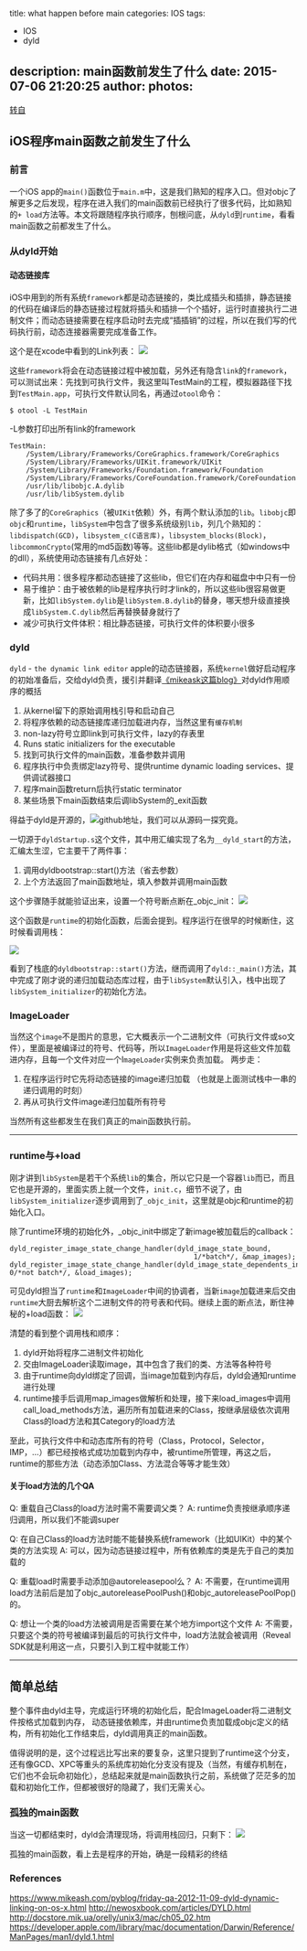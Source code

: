 title: what happen before main
categories: IOS
tags:
  - IOS
  - dyld

description: main函数前发生了什么
date: 2015-07-06 21:20:25
author:
photos:
---

[转自](http://blog.sunnyxx.com/2014/08/30/objc-pre-main/)

## iOS程序main函数之前发生了什么
### 前言
一个iOS app的`main()`函数位于`main.m`中，这是我们熟知的程序入口。但对objc了解更多之后发现，程序在进入我们的main函数前已经执行了很多代码，比如熟知的`+ load`方法等。本文将跟随程序执行顺序，刨根问底，从`dyld`到`runtime`，看看main函数之前都发生了什么。


### 从dyld开始
#### 动态链接库
iOS中用到的所有系统`framework`都是动态链接的，类比成插头和插排，静态链接的代码在编译后的静态链接过程就将插头和插排一个个插好，运行时直接执行二进制文件；而动态链接需要在程序启动时去完成“插插销”的过程，所以在我们写的代码执行前，动态连接器需要完成准备工作。

这个是在xcode中看到的Link列表：
![](http://ww4.sinaimg.cn/mw600/51530583jw1ejx4ul5susj20wg0803zh.jpg)

这些`framework`将会在动态链接过程中被加载，另外还有隐含`link`的`framework`，可以测试出来：先找到可执行文件，我这里叫TestMain的工程，模拟器路径下找到`TestMain.app`，可执行文件默认同名，再通过`otool`命令：
```
$ otool -L TestMain
```
-L参数打印出所有link的framework
```
TestMain:
    /System/Library/Frameworks/CoreGraphics.framework/CoreGraphics 
    /System/Library/Frameworks/UIKit.framework/UIKit
    /System/Library/Frameworks/Foundation.framework/Foundation
    /System/Library/Frameworks/CoreFoundation.framework/CoreFoundation 
    /usr/lib/libobjc.A.dylib 
    /usr/lib/libSystem.dylib
```

除了多了的`CoreGraphics`（被`UIKit`依赖）外，有两个默认添加的`lib`。`libobjc`即`objc`和`runtime`，`libSystem`中包含了很多系统级别`lib`，列几个熟知的：`libdispatch(GCD)`，`libsystem_c(C语言库)`，`libsystem_blocks(Block)`，`libcommonCrypto`(常用的md5函数)等等。这些lib都是dylib格式（如windows中的dll），系统使用动态链接有几点好处：

- 代码共用：很多程序都动态链接了这些lib，但它们在内存和磁盘中中只有一份
- 易于维护：由于被依赖的lib是程序执行时才link的，所以这些lib很容易做更新，比如`libSystem.dylib`是`libSystem.B.dylib`的替身，哪天想升级直接换成`libSystem.C.dylib`然后再替换替身就行了
- 减少可执行文件体积：相比静态链接，可执行文件的体积要小很多

### dyld
`dyld` - `the dynamic link editor` apple的动态链接器，系统`kernel`做好启动程序的初始准备后，交给dyld负责，援引并翻译[《mikeask这篇blog》](https://www.mikeash.com/pyblog/friday-qa-2012-11-09-dyld-dynamic-linking-on-os-x.html)对dyld作用顺序的概括


1. 从kernel留下的原始调用栈引导和启动自己
2. 将程序依赖的动态链接库递归加载进内存，当然这里有`缓存机制`
3. non-lazy符号立即link到可执行文件，lazy的存表里
4. Runs static initializers for the executable
5. 找到可执行文件的main函数，准备参数并调用
6. 程序执行中负责绑定lazy符号、提供runtime dynamic loading services、提供调试器接口
7. 程序main函数return后执行static terminator
8. 某些场景下main函数结束后调libSystem的_exit函数


得益于dyld是开源的，![github地址](https://github.com/opensource-apple/dyld)，我们可以从源码一探究竟。

一切源于`dyldStartup.s`这个文件，其中用汇编实现了名为`__dyld_start`的方法，汇编太生涩，它主要干了两件事：

1. 调用dyldbootstrap::start()方法（省去参数）
2. 上个方法返回了main函数地址，填入参数并调用main函数

这个步骤随手就能验证出来，设置一个符号断点断在_objc_init：
![](http://ww1.sinaimg.cn/mw600/51530583jw1ejxgn8un3cj20oo09675i.jpg)

这个函数是`runtime`的初始化函数，后面会提到。程序运行在很早的时候断住，这时候看调用栈：

![](http://ww3.sinaimg.cn/mw600/51530583jw1ejxgwiptytj20jw0f0q5r.jpg)

看到了栈底的`dyldbootstrap::start()`方法，继而调用了`dyld::_main()`方法，其中完成了刚才说的递归加载动态库过程，由于`libSystem`默认引入，栈中出现了`libSystem_initializer`的初始化方法。

### ImageLoader
当然这个`image`不是图片的意思，它大概表示一个二进制文件（可执行文件或so文件），里面是被编译过的符号、代码等，所以`ImageLoader`作用是将这些文件加载进内存，且每一个文件对应一个I`mageLoader`实例来负责加载。
两步走：

1. 在程序运行时它先将动态链接的image递归加载 （也就是上面测试栈中一串的递归调用的时刻）
2. 再从可执行文件image递归加载所有符号

当然所有这些都发生在我们真正的main函数执行前。

------

### runtime与+load
刚才讲到`libSystem`是若干个系统`lib`的集合，所以它只是一个容器`lib`而已，而且它也是开源的，里面实质上就一个文件，`init.c`，细节不说了，由`libSystem_initializer`逐步调用到了`_objc_init`，这里就是objc和runtime的初始化入口。

除了runtime环境的初始化外，_objc_init中绑定了新image被加载后的callback：
```
dyld_register_image_state_change_handler(dyld_image_state_bound,
                                             1/*batch*/, &map_images);
dyld_register_image_state_change_handler(dyld_image_state_dependents_initialized, 0/*not batch*/, &load_images);

```
可见dyld担当了`runtime`和`ImageLoader`中间的协调者，当新`image`加载进来后交由`runtime`大厨去解析这个二进制文件的符号表和代码。继续上面的断点法，断住神秘的+load函数：
![](http://ww1.sinaimg.cn/mw690/51530583jw1ejyjgvetq1j20jk0bc0uf.jpg)

清楚的看到整个调用栈和顺序：
1. dyld开始将程序二进制文件初始化
2. 交由ImageLoader读取image，其中包含了我们的类、方法等各种符号
3. 由于runtime向dyld绑定了回调，当image加载到内存后，dyld会通知runtime进行处理
4. runtime接手后调用map_images做解析和处理，接下来load_images中调用call_load_methods方法，遍历所有加载进来的Class，按继承层级依次调用Class的load方法和其Category的load方法

至此，可执行文件中和动态库所有的符号（Class，Protocol，Selector，IMP，…）都已经按格式成功加载到内存中，被runtime所管理，再这之后，runtime的那些方法（动态添加Class、方法混合等等才能生效）

#### 关于load方法的几个QA
Q: 重载自己Class的load方法时需不需要调父类？
A: runtime负责按继承顺序递归调用，所以我们不能调super

Q: 在自己Class的load方法时能不能替换系统framework（比如UIKit）中的某个类的方法实现
A: 可以，因为动态链接过程中，所有依赖库的类是先于自己的类加载的

Q: 重载load时需要手动添加@autoreleasepool么？
A: 不需要，在runtime调用load方法前后是加了objc_autoreleasePoolPush()和objc_autoreleasePoolPop()的。

Q: 想让一个类的load方法被调用是否需要在某个地方import这个文件
A: 不需要，只要这个类的符号被编译到最后的可执行文件中，load方法就会被调用（Reveal SDK就是利用这一点，只要引入到工程中就能工作）

-------

## 简单总结
整个事件由dyld主导，完成运行环境的初始化后，配合ImageLoader将二进制文件按格式加载到内存， 动态链接依赖库，并由runtime负责加载成objc定义的结构，所有初始化工作结束后，dyld调用真正的main函数。

值得说明的是，这个过程远比写出来的要复杂，这里只提到了runtime这个分支，还有像GCD、XPC等重头的系统库初始化分支没有提及（当然，有缓存机制在，它们也不会玩命初始化），总结起来就是main函数执行之前，系统做了茫茫多的加载和初始化工作，但都被很好的隐藏了，我们无需关心。

### 孤独的main函数
当这一切都结束时，dyld会清理现场，将调用栈回归，只剩下：
![](http://ww3.sinaimg.cn/mw690/51530583jw1ejykutdlvsj20fc02smx9.jpg)

孤独的main函数，看上去是程序的开始，确是一段精彩的终结


### References

https://www.mikeash.com/pyblog/friday-qa-2012-11-09-dyld-dynamic-linking-on-os-x.html
http://newosxbook.com/articles/DYLD.html
http://docstore.mik.ua/orelly/unix3/mac/ch05_02.htm
https://developer.apple.com/library/mac/documentation/Darwin/Reference/ManPages/man1/dyld.1.html

